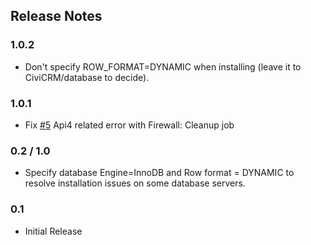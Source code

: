 ## Release Notes

### 1.0.2

* Don't specify ROW_FORMAT=DYNAMIC when installing (leave it to CiviCRM/database to decide).

### 1.0.1

* Fix [#5](https://lab.civicrm.org/extensions/firewall/-/issues/5) Api4 related error with Firewall: Cleanup job

### 0.2 / 1.0

* Specify database Engine=InnoDB and Row format = DYNAMIC to resolve installation issues on some database servers.

### 0.1

* Initial Release
